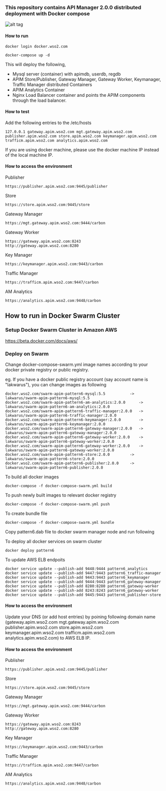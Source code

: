 ### This repository contains API Manager 2.0.0 distributed deployment with Docker compose

![alt tag](https://github.com/wso2-support/deployment-patterns/blob/master/wso2am/2.0.0/patterns/design/am-2.0-pattern-5.png)

#### How to run

 ```docker login docker.wso2.com ```

 ```docker-compose up -d```

This will deploy the following,

* Mysql server (container) with apimdb, userdb, regdb
* APIM Store/Publisher, Gateway Manager, Gateway Worker, Keymanager, Traffic Manager distributed Containers
* APIM Analytics Container
* Nginx Load Balancer container and points the APIM components through the load balancer.


#### How to test

Add the following entries to the /etc/hosts
```
127.0.0.1 gateway.apim.wso2.com mgt.gateway.apim.wso2.com publisher.apim.wso2.com store.apim.wso2.com keymanager.apim.wso2.com trafficm.apim.wso2.com analytics.apim.wso2.com
```
If you are using docker machine, please use the docker machine IP instead of the local machine IP.

#### How to access the environment

Publisher

```
https://publisher.apim.wso2.com:9445/publisher
```

Store

```
https://store.apim.wso2.com:9445/store
```

Gateway Manager

```
https://mgt.gateway.apim.wso2.com:9444/carbon
```

Gateway Worker

```
https://gateway.apim.wso2.com:8243
http://gateway.apim.wso2.com:8280
```

Key Manager

```
https://keymanager.apim.wso2.com:9443/carbon
```

Traffic Manager

```
https://trafficm.apim.wso2.com:9447/carbon
```

AM Analytics

```
https://analytics.apim.wso2.com:9448/carbon
```

## How to run in Docker Swarm Cluster

### Setup Docker Swarm Cluster in Amazon AWS

https://beta.docker.com/docs/aws/

### Deploy on Swarm

Change docker-compose-swarm.yml image names according to your docker private registry or public registry.

eg. If you have a docker public registry account (say account name is "lakwarus"), you can change images as following

```
docker.wso2.com/swarm-apim-pattern6-mysql:5.5			-> lakwarus/swarm-apim-pattern6-mysql:5.5
docker.wso2.com/swarm-apim-pattern6-am-analytics:2.0.0		-> lakwarus/swarm-apim-pattern6-am-analytics:2.0.0
docker.wso2.com/swarm-apim-pattern6-traffic-manager:2.0.0	-> lakwarus/swarm-apim-pattern6-traffic-manager:2.0.0
docker.wso2.com/swarm-apim-pattern6-keymanager:2.0.0		-> lakwarus/swarm-apim-pattern6-keymanager:2.0.0
docker.wso2.com/swarm-apim-pattern6-gateway-manager:2.0.0	-> lakwarus/swarm-apim-pattern6-gateway-manager:2.0.0
docker.wso2.com/swarm-apim-pattern6-gateway-worker:2.0.0	-> lakwarus/swarm-apim-pattern6-gateway-worker:2.0.0
docker.wso2.com/swarm-apim-pattern6-gateway-worker:2.0.0	-> lakwarus/swarm-apim-pattern6-gateway-worker:2.0.0
docker.wso2.com/swarm-apim-pattern6-store:2.0.0			-> lakwarus/swarm-apim-pattern6-store:2.0.0
docker.wso2.com/swarm-apim-pattern6-publisher:2.0.0		-> lakwarus/swarm-apim-pattern6-publisher:2.0.0

```
To build all docker images
```
docker-compose -f docker-compose-swarm.yml build
```

To push newly built images to relevant docker registry
```
docker-compose -f docker-compose-swarm.yml push
```

To create bundle file
```
docker-compose -f docker-compose-swarm.yml bundle
```

Copy pattern6.dab file to docker swarm manager node and run following

To deploy all docker services on swarm cluster
```
docker deploy pattern6
```
To update AWS ELB endpoits
```
docker service update --publish-add 9448:9444 pattern6_analytics
docker service update --publish-add 9447:9443 pattern6_traffic-manager
docker service update --publish-add 9443:9443 pattern6_keymanager
docker service update --publish-add 9444:9443 pattern6_gateway-manager
docker service update --publish-add 8280:8280 pattern6_gateway-worker
docker service update --publish-add 8243:8243 pattern6_gateway-worker
docker service update --publish-add 9445:9443 pattern6_publisher-store
```
#### How to access the environment
Update your DNS (or add host entries) by poining following domain name (gateway.apim.wso2.com mgt.gateway.apim.wso2.com publisher.apim.wso2.com store.apim.wso2.com keymanager.apim.wso2.com trafficm.apim.wso2.com analytics.apim.wso2.com) to AWS ELB IP.  

#### How to access the environment

Publisher

```
https://publisher.apim.wso2.com:9445/publisher
```

Store

```
https://store.apim.wso2.com:9445/store
```

Gateway Manager

```
https://mgt.gateway.apim.wso2.com:9444/carbon
```

Gateway Worker

```
https://gateway.apim.wso2.com:8243
http://gateway.apim.wso2.com:8280
```

Key Manager

```
https://keymanager.apim.wso2.com:9443/carbon
```

Traffic Manager

```
https://trafficm.apim.wso2.com:9447/carbon
```

AM Analytics

```
https://analytics.apim.wso2.com:9448/carbon
```